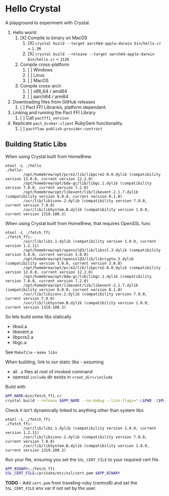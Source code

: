 # Hello Crystal

A playground to experiment with Crystal.

1. Hello world
   1. [X] Compile to binary on MacOS
      1. [X] `crystal build --target aarch64-apple-darwin bin/hello.cr` = `1.3M`
      2. [X] `crystal build --release --target aarch64-apple-darwin bin/hello.cr` = `312K`
   2. Compile cross-platform
      1. [ ] Windows
      2. [ ] Linux
      3. [ ] MacOS
   3. Compile cross-arch
      1. [ ] x86_64 / amd64
      2. [ ] aarch64 / arm64
2. Downloading files from GitHub releases
   1. [ ] Pact FFI Libraries, platform dependant.
3. Linking and running the Pact FFI Library
   1. [ ] Call `pactffi_version`
4. Replicate `pact_broker-client` RubyGem functionality.
   1. [ ] `pactflow publish-provider-contract`

## Building Static Libs

When using Crystal built from HomeBrew.

```console
otool -L ./hello     
./hello:
        /opt/homebrew/opt/pcre2/lib/libpcre2-8.0.dylib (compatibility version 12.0.0, current version 12.2.0)
        /opt/homebrew/opt/bdw-gc/lib/libgc.1.dylib (compatibility version 7.0.0, current version 7.2.0)
        /opt/homebrew/opt/libevent/lib/libevent-2.1.7.dylib (compatibility version 8.0.0, current version 8.1.0)
        /usr/lib/libiconv.2.dylib (compatibility version 7.0.0, current version 7.0.0)
        /usr/lib/libSystem.B.dylib (compatibility version 1.0.0, current version 1319.100.3)
```

When using Crystal built from HomeBrew, that requires OpenSSL func

```console
otool -L ./fetch_ffi 
./fetch_ffi:
        /usr/lib/libz.1.dylib (compatibility version 1.0.0, current version 1.2.11)
        /opt/homebrew/opt/openssl@3/lib/libssl.3.dylib (compatibility version 3.0.0, current version 3.0.0)
        /opt/homebrew/opt/openssl@3/lib/libcrypto.3.dylib (compatibility version 3.0.0, current version 3.0.0)
        /opt/homebrew/opt/pcre2/lib/libpcre2-8.0.dylib (compatibility version 12.0.0, current version 12.2.0)
        /opt/homebrew/opt/bdw-gc/lib/libgc.1.dylib (compatibility version 7.0.0, current version 7.2.0)
        /opt/homebrew/opt/libevent/lib/libevent-2.1.7.dylib (compatibility version 8.0.0, current version 8.1.0)
        /usr/lib/libiconv.2.dylib (compatibility version 7.0.0, current version 7.0.0)
        /usr/lib/libSystem.B.dylib (compatibility version 1.0.0, current version 1319.100.3)
```

So lets build some libs statically

- libssl.a
- libevent.a
- libpcre2.a
- libgc.a
  

See `Makefile` - `make libs`

When building, link to our static libs - assuming

- all `.a` files at root of invoked command
- openssl `include` dir exists in `<root_dir>/include`

Build with

```sh
APP_NAME=bin/fetch_ffi.cr
crystal build --release $APP_NAME --no-debug --link-flags="-L$PWD -I$PWD/include"
```

Check it isn't dynamically linked to anything other than system libs

```console
otool -L ./fetch_ffi 
./fetch_ffi:
        /usr/lib/libz.1.dylib (compatibility version 1.0.0, current version 1.2.11)
        /usr/lib/libiconv.2.dylib (compatibility version 7.0.0, current version 7.0.0)
        /usr/lib/libSystem.B.dylib (compatibility version 1.0.0, current version 1319.100.3)
```

Run your file, ensuring you set the `SSL_CERT_FILE` to your required cert file.

```sh
APP_BINARY=./fetch_ffi
SSL_CERT_FILE=/private/etc/ssl/cert.pem $APP_BINARY
```

__TODO__ - Add `cert.pem` from traveling-ruby (centos8) and set the `SSL_CERT_FILE` env var if
not set by the user.